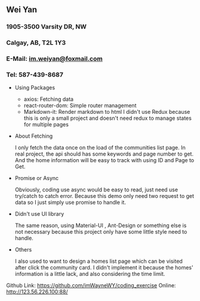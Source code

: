 ## Wei Yan
### 1905-3500 Varsity DR, NW
### Calgay, AB, T2L 1Y3
### E-Mail: im.weiyan@foxmail.com
### Tel: 587-439-8687


* Using Packages
  
  + axios: Fetching data
  + react-router-dom: Simple router management
  + Markdown-it: Render markdown to html
  I didn't use Redux because this is only a small project and doesn't need redux to manage states for multiple pages

* About Fetching
  
  I only fetch the data once on the load of the communities list page. In real project, the api should has some keywords and page number to get. And the home information will be easy to track with using ID and Page to Get.

* Promise or Async
  
  Obviously, coding use async would be easy to read, just need use try/catch to catch error. Because this demo only need two request to get data so I just simply use promise to handle it.

* Didn't use UI library
  
  The same reason, using Material-UI , Ant-Design or something else is not necessary because this project only have some little style need to handle.

* Others
  
  I also used to want to design a homes list page which can be visited after click the community card. I didn't implement it because the homes' information is a little lack,  and also considering the time limit.

Github Link: https://github.com/imWayneWY/coding_exercise
Online: http://123.56.226.100:88/